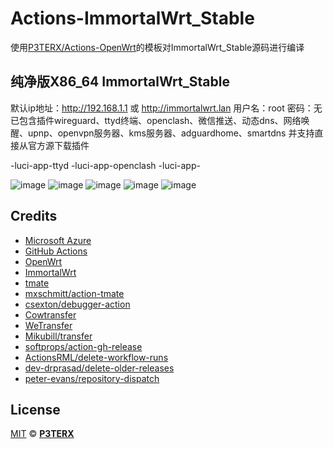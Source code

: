 # Actions-ImmortalWrt_Stable

使用[P3TERX/Actions-OpenWrt](https://github.com/P3TERX/Actions-OpenWrt)的模板对ImmortalWrt_Stable源码进行编译

## 纯净版X86_64 ImmortalWrt_Stable
默认ip地址：http://192.168.1.1 或 http://immortalwrt.lan
用户名：root 密码：无
已包含插件wireguard、ttyd终端、openclash、微信推送、动态dns、网络唤醒、upnp、openvpn服务器、kms服务器、adguardhome、smartdns
并支持直接从官方源下载插件

-luci-app-ttyd
-luci-app-openclash
-luci-app-

![image](https://github.com/LemonCrab666/Actions-ImmortalWrt_Stable/assets/55867630/921ca964-4c2f-496e-9954-d486c993f704)
![image](https://github.com/LemonCrab666/Actions-ImmortalWrt/assets/55867630/5e4b9e05-9b60-4ddd-81ae-09fdda88f16d)
![image](https://github.com/LemonCrab666/Actions-ImmortalWrt/assets/55867630/dc047309-3b60-4faa-a7ec-58f7cc72fe34)
![image](https://github.com/LemonCrab666/Actions-ImmortalWrt/assets/55867630/308374e7-5b63-4fea-b8db-58481250e50b)
![image](https://github.com/LemonCrab666/Actions-ImmortalWrt/assets/55867630/edfa147e-5b59-47b9-8e8c-a4f2e7644949)




## Credits

- [Microsoft Azure](https://azure.microsoft.com)
- [GitHub Actions](https://github.com/features/actions)
- [OpenWrt](https://github.com/openwrt/openwrt)
- [ImmortalWrt](https://github.com/immortalwrt/immortalwrt)
- [tmate](https://github.com/tmate-io/tmate)
- [mxschmitt/action-tmate](https://github.com/mxschmitt/action-tmate)
- [csexton/debugger-action](https://github.com/csexton/debugger-action)
- [Cowtransfer](https://cowtransfer.com)
- [WeTransfer](https://wetransfer.com/)
- [Mikubill/transfer](https://github.com/Mikubill/transfer)
- [softprops/action-gh-release](https://github.com/softprops/action-gh-release)
- [ActionsRML/delete-workflow-runs](https://github.com/ActionsRML/delete-workflow-runs)
- [dev-drprasad/delete-older-releases](https://github.com/dev-drprasad/delete-older-releases)
- [peter-evans/repository-dispatch](https://github.com/peter-evans/repository-dispatch)

## License

[MIT](https://github.com/P3TERX/Actions-OpenWrt/blob/main/LICENSE) © [**P3TERX**](https://p3terx.com)
